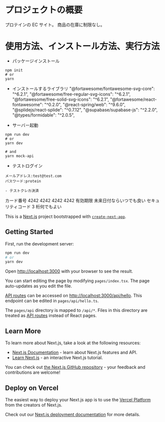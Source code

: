 # プロジェクトの概要

プロテインの EC サイト。
商品の在庫に制限なし。

# 使用方法、インストール方法、実行方法

- パッケージインストール

```
npm init
# or
yarn
```

- インストールするライブラリ
  "@fortawesome/fontawesome-svg-core": "^6.2.1",
  "@fortawesome/free-regular-svg-icons": "^6.2.1",
  "@fortawesome/free-solid-svg-icons": "^6.2.1",
  "@fortawesome/react-fontawesome": "^0.2.0",
  "@react-spring/web": "^9.6.0",
  "@splidejs/react-splide": "^0.7.12",
  "@supabase/supabase-js": "^2.2.0",
  "@types/formidable": "^2.0.5",

- サーバー起動

```
npm run dev
# or
yarn dev
```

```
# and
yarn mock-api
```

- テストログイン

```
メールアドレス:test@test.com
パスワード:protein

- テストクレカ決済

```

カード番号
4242 4242 4242 4242
有効期限
未来日付ならいつでも良い
セキュリティコード
3 桁何でもよい

This is a [Next.js](https://nextjs.org/) project bootstrapped with [`create-next-app`](https://github.com/vercel/next.js/tree/canary/packages/create-next-app).

## Getting Started

First, run the development server:

```bash
npm run dev
# or
yarn dev
```

Open [http://localhost:3000](http://localhost:3000) with your browser to see the result.

You can start editing the page by modifying `pages/index.tsx`. The page auto-updates as you edit the file.

[API routes](https://nextjs.org/docs/api-routes/introduction) can be accessed on [http://localhost:3000/api/hello](http://localhost:3000/api/hello). This endpoint can be edited in `pages/api/hello.ts`.

The `pages/api` directory is mapped to `/api/*`. Files in this directory are treated as [API routes](https://nextjs.org/docs/api-routes/introduction) instead of React pages.

## Learn More

To learn more about Next.js, take a look at the following resources:

- [Next.js Documentation](https://nextjs.org/docs) - learn about Next.js features and API.
- [Learn Next.js](https://nextjs.org/learn) - an interactive Next.js tutorial.

You can check out [the Next.js GitHub repository](https://github.com/vercel/next.js/) - your feedback and contributions are welcome!

## Deploy on Vercel

The easiest way to deploy your Next.js app is to use the [Vercel Platform](https://vercel.com/new?utm_medium=default-template&filter=next.js&utm_source=create-next-app&utm_campaign=create-next-app-readme) from the creators of Next.js.

Check out our [Next.js deployment documentation](https://nextjs.org/docs/deployment) for more details.

```

```
